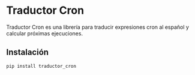 # Traductor Cron

Traductor Cron es una librería para traducir expresiones cron al español y calcular próximas ejecuciones.

## Instalación

```bash
pip install traductor_cron
